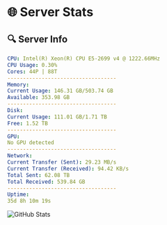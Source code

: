 # 🌐 Server Stats
## 🔍 Server Info
```yaml
CPU: Intel(R) Xeon(R) CPU E5-2699 v4 @ 1222.66MHz
CPU Usage: 0.30%
Cores: 44P | 88T
-----------------------------------
Memory:
Current Usage: 146.31 GB/503.74 GB
Available: 353.98 GB
-----------------------------------
Disk:
Current Usage: 111.01 GB/1.71 TB
Free: 1.52 TB
-----------------------------------
GPU:
No GPU detected
-----------------------------------
Network:
Current Transfer (Sent): 29.23 MB/s
Current Transfer (Received): 94.42 KB/s
Total Sent: 62.08 TB
Total Received: 539.84 GB
-----------------------------------
Uptime:
35d 8h 10m 19s
```
![GitHub Stats](https://img.shields.io/badge/Updated-2025-04-12_05:33:08-blue)